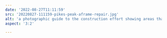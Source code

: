 ```yaml
---
date: '2022-08-27T11:11:59'
src: '20220827-111159-pikes-peak-aframe-repair.jpg'
alt: 'a photographic guide to the construction effort showing areas that need work'
aspect: '3:2'

---
```

